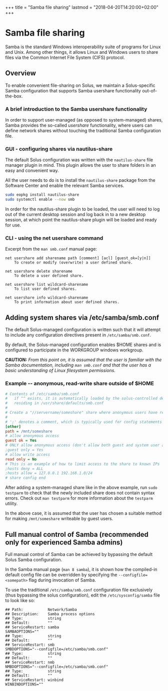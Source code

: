 +++
title = "Samba file sharing"
lastmod = "2018-04-20T14:20:00+02:00"
+++

# Samba file sharing

Samba is the standard Windows interoperability suite of programs for Linux and Unix. Among other things, it allows Linux and Windows users to share files via the Common Internet File System (CIFS) protocol.

## Overview

To enable convenient file-sharing on Solus, we maintain a Solus-specific Samba configuration that supports Samba usershare functionality out-of-the-box.

### A brief introduction to the Samba usershare functionality

In order to support user-managed (as opposed to system-managed) shares, Samba provides the so-called *usershare* functionality, where users can define network shares without touching the traditional Samba configuration file.

### GUI - configuring shares via nautilus-share

The default Solus configuration was written with the `nautilus-share` file manager plugin in mind. This plugin allows the user to share folders in an easy and convenient way.

All the user needs to do is to install the `nautilus-share` package from the Software Center and enable the relevant Samba services.

``` bash
sudo eopkg install nautilus-share
sudo systemctl enable --now smb
```

In order for the nautilus-share plugin to be loaded, the user will need to log out of the current desktop session and log back in to a new desktop session, at which point the nautilus-share plugin will be loaded and ready for use.

### CLI - using the net usershare command

Excerpt from the `man smb.conf` manual page:

```
net usershare add sharename path [comment] [acl] [guest_ok=[y|n]]
    To create or modify (overwrite) a user defined share.

net usershare delete sharename
    To delete a user defined share.

net usershare list wildcard-sharename
    To list user defined shares.

net usershare info wildcard-sharename
    To print information about user defined shares.
```

## Adding system shares via /etc/samba/smb.conf

The default Solus-managed configuration is written such that it will attempt to include any configuration directives present in `/etc/samba/smb.conf`.

By default, the Solus-managed configuration enables $HOME shares and is configured to participate in the WORKGROUP windows workgroup.

**CAUTION:** *From this point on, it is assumed that the user is familiar with the Samba documentation, including `man smb.conf` and that the user has a basic understanding of Linux filesystem permissions.*

### Example -- anonymous, read-write share outside of $HOME

``` ini
# Contents of /etc/samba/smb.conf
#   if ^^ exists, it is automatically loaded by the solus-controlled default config
#   residing in /usr/share/defaults/smb.conf 
# 
# Create a "//servername/someshare" share where anonymous users have read and write access
#
# ';' denotes a comment, which is typically used for config statements
[other]
path = /mnt/someshare
# allow anonymous access
guest ok = Yes
# ONLY allow anonymous access (don't allow both guest and system user access)
;guest only = Yes
# allow write access
read only = No
# This is an example of how to limit access to the share to known IPs
;hosts deny = ALL
;hosts allow = 127.0.0.1 192.168.1.0/24
# share config end   
```

After adding a system-managed share like in the above example, run `sudo testparm` to check that the newly included share does not contain syntax errors. Check out `man testparm` for more information about the `testparm` utility.

In the above case, it is assumed that the user has chosen a suitable method for making `/mnt/someshare` writeable by guest users.

## Full manual control of Samba (recommended only for experienced Samba admins)

Full manual control of Samba can be achieved by bypassing the default Solus Samba configuration.

In the Samba manual page (`man 8 samba`), it is shown how the compiled-in default config file can be overridden by specifying the `--configfile=<somepath>` flag during invocation of Samba.

To use the traditional `/etc/samba/smb.conf` configuration file exclusively (thus bypassing the solus configuration), edit the `/etc/sysconfig/samba` file to look like so:

```
## Path:           Network/Samba
## Description:    Samba process options
## Type:           string
## Default:        ""
## ServiceRestart: samba
SAMBAOPTIONS=""
## Type:           string
## Default:        ""
## ServiceRestart: smb
SMBDOPTIONS="--configfile=/etc/samba/smb.conf"
## Type:           string
## Default:        ""
## ServiceRestart: nmb
NMBDOPTIONS="--configfile=/etc/samba/smb.conf"
## Type:           string
## Default:        ""
## ServiceRestart: winbind
WINBINDOPTIONS=""
```
